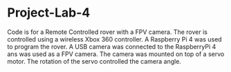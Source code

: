 # Project-Lab-4

Code is for a Remote Controlled rover with a FPV camera.
The rover is controlled using a wireless Xbox 360 controller.
A Raspberry Pi 4 was used to program the rover.
A USB camera was connected to the RaspberryPi 4 ans was used as a FPV camera. The camera was mounted on top of a servo motor. The rotation of the servo controlled the camera angle. 
